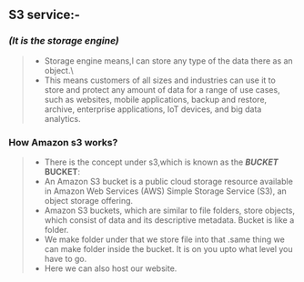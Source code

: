 ## S3 service:-
### *(It is the storage engine)*

> + Storage engine means,I can store any type of the data there as an object.\
> + This means customers of all sizes and industries can use it to store and protect any amount of data for a range of use cases, such as websites, mobile applications, backup and restore, archive, enterprise applications, IoT devices, and big data analytics.

### How Amazon s3 works?
> + There is the concept under s3,which is known as the ***BUCKET***\
**BUCKET**:
> + An Amazon S3 bucket is a public cloud storage resource available in Amazon Web Services (AWS) Simple Storage Service (S3), an object storage offering.
> + Amazon S3 buckets, which are similar to file folders, store objects, which consist of data and its descriptive metadata. Bucket is like a folder.
> + We make folder under that we store file into that .same thing we can make folder inside the bucket. It is on you upto what level you have to go.
> + Here we can also host our website.